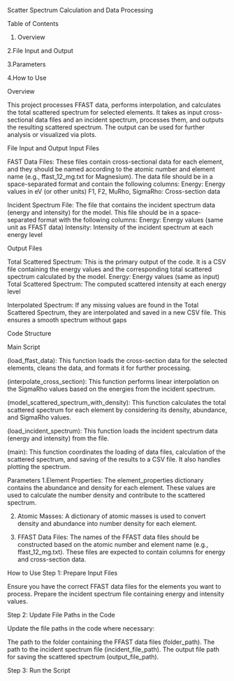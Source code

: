 Scatter Spectrum Calculation and Data Processing

Table of Contents

  1. Overview
     
  2.File Input and Output
  
  3.Parameters
  
  4.How to Use

  

Overview

This project processes FFAST data, performs interpolation, and calculates the total scattered spectrum for selected elements. It takes as input cross-sectional data files and an incident spectrum, processes them, and outputs the resulting scattered spectrum. The output can be used for further analysis or visualized via plots.


File Input and Output
Input Files

FAST Data Files: These files contain cross-sectional data for each element, and they should be named according to the atomic number and element name (e.g., ffast_12_mg.txt for Magnesium). The data file    should be in a space-separated format and contain the following columns:
        Energy: Energy values in eV (or other units)
        F1, F2, MuRho, SigmaRho: Cross-section data

Incident Spectrum File: The file that contains the incident spectrum data (energy and intensity) for the model. This file should be in a space-separated format with the following columns:
        Energy: Energy values (same unit as FFAST data)
        Intensity: Intensity of the incident spectrum at each energy level

Output Files

  Total Scattered Spectrum: This is the primary output of the code. It is a CSV file containing the energy values and the corresponding total scattered spectrum calculated by the model.
        Energy: Energy values (same as input)
        Total Scattered Spectrum: The computed scattered intensity at each energy level

  Interpolated Spectrum: If any missing values are found in the Total Scattered Spectrum, they are interpolated and saved in a new CSV file. This ensures a smooth spectrum without gaps


Code Structure

Main Script

  (load_ffast_data): This function loads the cross-section data for the selected elements, cleans the data, and formats it for further processing.

  (interpolate_cross_section): This function performs linear interpolation on the SigmaRho values based on the energies from the incident spectrum.

  (model_scattered_spectrum_with_density): This function calculates the total scattered spectrum for each element by considering its density, abundance, and SigmaRho values.

  (load_incident_spectrum): This function loads the incident spectrum data (energy and intensity) from the file.

  (main): This function coordinates the loading of data files, calculation of the scattered spectrum, and saving of the results to a CSV file. It also handles plotting the spectrum.


  Parameters
   1.Element Properties:
     The element_properties dictionary contains the abundance and density for each element. These values are used to calculate the number density and contribute to the scattered spectrum.

   2. Atomic Masses:
     A dictionary of atomic masses is used to convert density and abundance into number density for each element.

  3. FFAST Data Files:
     The names of the FFAST data files should be constructed based on the atomic number and element name (e.g., ffast_12_mg.txt). These files are expected to contain columns for energy and cross-section data.



  How to Use
Step 1: Prepare Input Files

  Ensure you have the correct FFAST data files for the elements you want to process.
  Prepare the incident spectrum file containing energy and intensity values.

Step 2: Update File Paths in the Code

Update the file paths in the code where necessary:

  The path to the folder containing the FFAST data files (folder_path).
  The path to the incident spectrum file (incident_file_path).
  The output file path for saving the scattered spectrum (output_file_path).

Step 3: Run the Script


 
